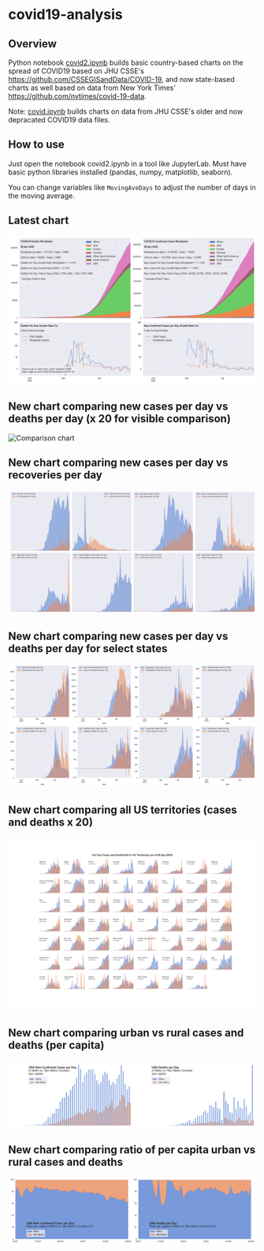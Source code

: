 # covid19-analysis

## Overview
Python notebook [covid2.ipynb](https://github.com/danlaw/covid19-analysis/blob/master/covid2.ipynb) builds basic country-based charts on the spread of COVID19 based on JHU CSSE's https://github.com/CSSEGISandData/COVID-19, and now state-based charts as well based on data from New York Times' https://github.com/nytimes/covid-19-data.

Note: [covid.ipynb](https://github.com/danlaw/covid19-analysis/blob/master/covid.ipynb) builds charts on data from JHU CSSE's older and now depracated COVID19 data files.

## How to use
Just open the notebook covid2.ipynb in a tool like JupyterLab. Must have basic python libraries installed (pandas, numpy, matplotlib, seaborn).

You can change variables like ``MovingAveDays`` to adjust the number of days in the moving average.

## Latest chart
![Latest chart](charts/20200428-covid19-chart.png)

## New chart comparing new cases per day vs deaths per day (x 20 for visible comparison)
![Comparison chart](charts/2020048-comparison-chart.png)

## New chart comparing new cases per day vs recoveries per day
![Recovery chart](charts/20200428-comparison-recovery-chart.png)

## New chart comparing new cases per day vs deaths per day for select states
![Recovery chart](charts/20200428-covid19-states.png)

## New chart comparing all US territories (cases and deaths x 20)
![Recovery chart](charts/20200428-compare-US-territories.png)

## New chart comparing urban vs rural cases and deaths (per capita)
![Recovery chart](charts/20200428-US-counties-urban-vs-rural-per-capita.png)

## New chart comparing ratio of per capita urban vs rural cases and deaths
![Recovery chart](charts/20200428-US-counties-urban-vs-rural-per-capita-ratios.png)